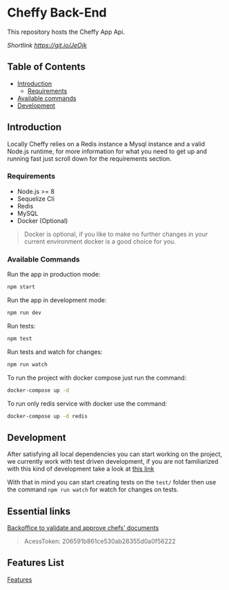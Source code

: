 # Cheffy Back-End

This repository hosts the Cheffy App Api.


*Shortlink https://git.io/JeOjk*

## Table of Contents
 - [Introduction](#introduction)
    - [Requirements](#requirements)
 - [Available commands](#available-commands)
 - [Development](#development)

## Introduction

Locally Cheffy relies on a Redis instance a Mysql instance and a valid Node.js runtime, for more information for what you need to get up and running fast just scroll down for the requirements section.

### Requirements
- Node.js >= 8
- Sequelize Cli
- Redis
- MySQL
- Docker (Optional)
> Docker is optional, if you like to make no further changes in your current environment docker is a good choice for you.

### Available Commands

Run the app in production mode:

```sh
npm start
```

Run the app in development mode:

```sh
npm run dev
```

Run tests:

```sh
npm test
```

Run tests and watch for changes:

```sh
npm run watch
```

To run the project with docker compose just run the command:

```sh
docker-compose up -d
``` 

To run only redis service with docker use the command: 

```sh
docker-compose up -d redis
``` 

## Development

After satisfying all local dependencies you can start working on the project, we currently work with test driven development, if you are not familiarized with this kind of development take a look at [this link](https://hackernoon.com/introduction-to-test-driven-development-tdd-61a13bc92d92)

With that in mind you can start creating tests on the `test/` folder then use the command `npm run watch` for watch for changes on tests.

## Essential links

[Backoffice to validate and approve chefs' documents](http://backoffice.thecheffy.com)
> AcessToken: 206591b861ce530ab28355d0a0f56222


## Features List
[Features](./FEATURES.md)
